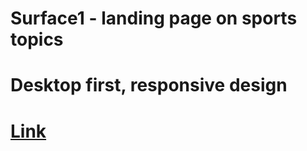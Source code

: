 # Surface1 - landing page on sports topics
# Desktop first, responsive design
# [Link](http://ssivenkov.github.io/surface1 "Link")
